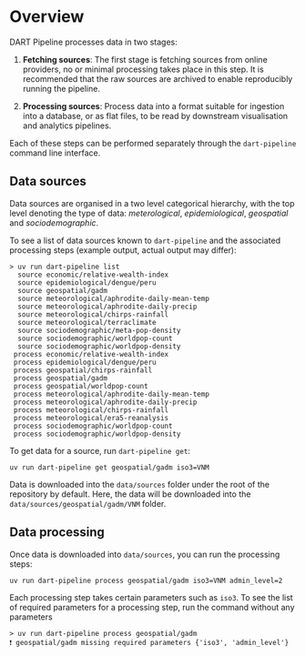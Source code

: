 # Overview

DART Pipeline processes data in two stages:

1. **Fetching sources**: The first stage is fetching sources from online
   providers, no or minimal processing takes place in this step. It is
   recommended that the raw sources are archived to enable reproducibly running
   the pipeline.

2. **Processing sources**: Process data into a format suitable for ingestion
   into a database, or as flat files, to be read by downstream visualisation
   and analytics pipelines.

Each of these steps can be performed separately through the `dart-pipeline` command line interface.

## Data sources

Data sources are organised in a two level categorical hierarchy, with the top
level denoting the type of data: *meterological*, *epidemiological*, *geospatial* and
*sociodemographic*.

To see a list of data sources known to `dart-pipeline` and the associated
processing steps (example output, actual output may differ):

```shell
> uv run dart-pipeline list
  source economic/relative-wealth-index
  source epidemiological/dengue/peru
  source geospatial/gadm
  source meteorological/aphrodite-daily-mean-temp
  source meteorological/aphrodite-daily-precip
  source meteorological/chirps-rainfall
  source meteorological/terraclimate
  source sociodemographic/meta-pop-density
  source sociodemographic/worldpop-count
  source sociodemographic/worldpop-density
 process economic/relative-wealth-index
 process epidemiological/dengue/peru
 process geospatial/chirps-rainfall
 process geospatial/gadm
 process geospatial/worldpop-count
 process meteorological/aphrodite-daily-mean-temp
 process meteorological/aphrodite-daily-precip
 process meteorological/chirps-rainfall
 process meteorological/era5-reanalysis
 process sociodemographic/worldpop-count
 process sociodemographic/worldpop-density
```

To get data for a source, run `dart-pipeline get`:

```shell
uv run dart-pipeline get geospatial/gadm iso3=VNM
```

Data is downloaded into the `data/sources` folder under the root of the
repository by default. Here, the data will be downloaded into the
`data/sources/geospatial/gadm/VNM` folder.


## Data processing

Once data is downloaded into `data/sources`, you can run the processing
steps:

```shell
uv run dart-pipeline process geospatial/gadm iso3=VNM admin_level=2
```

Each processing step takes certain parameters such as `iso3`. To see the
list of required parameters for a processing step, run the command
without any parameters

```shell
> uv run dart-pipeline process geospatial/gadm
❗ geospatial/gadm missing required parameters {'iso3', 'admin_level'}
```
